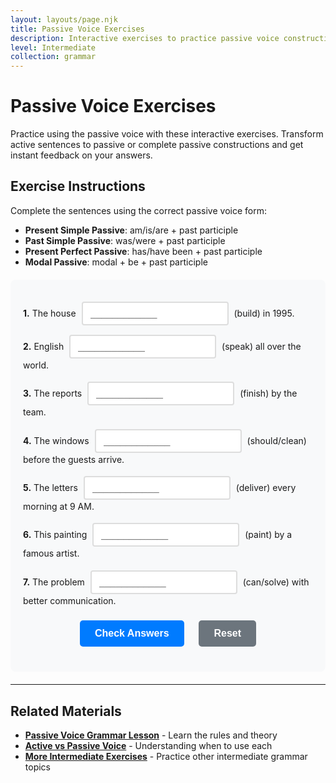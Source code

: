 ```yaml
---
layout: layouts/page.njk
title: Passive Voice Exercises
description: Interactive exercises to practice passive voice constructions. Complete sentences, get instant feedback, and improve your English grammar skills.
level: Intermediate
collection: grammar
---
```


# Passive Voice Exercises

Practice using the passive voice with these interactive exercises. Transform active sentences to passive or complete passive constructions and get instant feedback on your answers.

## Exercise Instructions

Complete the sentences using the correct passive voice form:
- **Present Simple Passive**: am/is/are + past participle
- **Past Simple Passive**: was/were + past participle
- **Present Perfect Passive**: has/have been + past participle
- **Modal Passive**: modal + be + past participle

<div class="interactive-exercise" id="passive-voice-exercise" data-exercise-id="passive-voice-intermediate">
  <div class="exercise-item">
    <p><strong>1.</strong> The house <input type="text" class="fill-blank" data-answer="was built" placeholder="____________"> (build) in 1995.</p>
  </div>
  
  <div class="exercise-item">
    <p><strong>2.</strong> English <input type="text" class="fill-blank" data-answer="is spoken" placeholder="____________"> (speak) all over the world.</p>
  </div>
  
  <div class="exercise-item">
    <p><strong>3.</strong> The reports <input type="text" class="fill-blank" data-answer="have been finished" placeholder="____________"> (finish) by the team.</p>
  </div>
  
  <div class="exercise-item">
    <p><strong>4.</strong> The windows <input type="text" class="fill-blank" data-answer="should be cleaned" placeholder="____________"> (should/clean) before the guests arrive.</p>
  </div>
  
  <div class="exercise-item">
    <p><strong>5.</strong> The letters <input type="text" class="fill-blank" data-answer="are delivered" placeholder="____________"> (deliver) every morning at 9 AM.</p>
  </div>
  
  <div class="exercise-item">
    <p><strong>6.</strong> This painting <input type="text" class="fill-blank" data-answer="was painted" placeholder="____________"> (paint) by a famous artist.</p>
  </div>
  
  <div class="exercise-item">
    <p><strong>7.</strong> The problem <input type="text" class="fill-blank" data-answer="can be solved" placeholder="____________"> (can/solve) with better communication.</p>
  </div>
  
  <div class="exercise-controls">
    <button onclick="checkAnswers('passive-voice-exercise')" class="check-btn">Check Answers</button>
    <button onclick="resetExercise('passive-voice-exercise')" class="reset-btn">Reset</button>
  </div>
  
  <div id="passive-voice-exercise-results" class="results-section" style="display: none;">
    <h4>Results:</h4>
    <p id="passive-voice-exercise-score"></p>
    <div id="passive-voice-exercise-feedback"></div>
  </div>
</div>

<script>
function checkAnswers(exerciseId) {
  const exercise = document.getElementById(exerciseId);
  const inputs = exercise.querySelectorAll('.fill-blank');
  const resultsDiv = document.getElementById(exerciseId + '-results');
  const scoreP = document.getElementById(exerciseId + '-score');
  const feedbackDiv = document.getElementById(exerciseId + '-feedback');
  
  let correct = 0;
  let total = inputs.length;
  let feedback = '';
  
  inputs.forEach((input, index) => {
    const userAnswer = input.value.trim().toLowerCase();
    const correctAnswer = input.dataset.answer.toLowerCase();
    
    input.classList.remove('correct', 'incorrect');
    
    if (userAnswer === correctAnswer) {
      input.classList.add('correct');
      correct++;
    } else {
      input.classList.add('incorrect');
      feedback += `<p><strong>Question ${index + 1}:</strong> Your answer: "${input.value}" | Correct answer: "${input.dataset.answer}"</p>`;
    }
  });
  
  resultsDiv.style.display = 'block';
  scoreP.textContent = `Score: ${correct}/${total} (${Math.round(correct/total*100)}%)`;
  
  if (correct === total) {
    feedbackDiv.innerHTML = '<p style="color: green; font-weight: bold;">Excellent! All answers are correct! 🎉</p>';
  } else {
    feedbackDiv.innerHTML = feedback;
  }
}

function resetExercise(exerciseId) {
  const exercise = document.getElementById(exerciseId);
  const inputs = exercise.querySelectorAll('.fill-blank');
  const resultsDiv = document.getElementById(exerciseId + '-results');
  
  inputs.forEach(input => {
    input.value = '';
    input.classList.remove('correct', 'incorrect');
  });
  
  resultsDiv.style.display = 'none';
}
</script>

<style>
.interactive-exercise {
  background: #f8f9fa;
  padding: 20px;
  border-radius: 8px;
  margin: 20px 0;
}

.exercise-item {
  margin: 15px 0;
  line-height: 1.6;
}

.fill-blank {
  border: 2px solid #ddd;
  padding: 8px 12px;
  border-radius: 4px;
  font-size: 16px;
  min-width: 140px;
  margin: 0 5px;
  transition: border-color 0.3s;
}

.fill-blank:focus {
  outline: none;
  border-color: #007bff;
}

.fill-blank.correct {
  border-color: #28a745;
  background-color: #d4edda;
}

.fill-blank.incorrect {
  border-color: #dc3545;
  background-color: #f8d7da;
}

.exercise-controls {
  margin: 20px 0;
  text-align: center;
}

.check-btn, .reset-btn {
  background: #007bff;
  color: white;
  border: none;
  padding: 12px 24px;
  border-radius: 5px;
  cursor: pointer;
  margin: 0 10px;
  font-size: 16px;
  font-weight: bold;
  transition: background-color 0.3s;
}

.check-btn:hover {
  background: #0056b3;
}

.reset-btn {
  background: #6c757d;
}

.reset-btn:hover {
  background: #5a6268;
}

.results-section {
  margin-top: 20px;
  padding: 15px;
  background: #f8f9fa;
  border-radius: 5px;
  border-left: 4px solid #007bff;
}

.results-section p {
  margin: 5px 0;
  padding: 8px;
  background: #fff3cd;
  border: 1px solid #ffeaa7;
  border-radius: 3px;
  font-size: 14px;
}
</style>

---

## Related Materials

- **[Passive Voice Grammar Lesson](/grammar/intermediate/passive-voice/)** - Learn the rules and theory
- **[Active vs Passive Voice](/grammar/intermediate/passive-voice/)** - Understanding when to use each
- **[More Intermediate Exercises](/exercises/)** - Practice other intermediate grammar topics